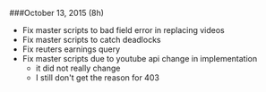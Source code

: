 ###October 13, 2015 (8h)

* Fix master scripts to bad field error in replacing videos
* Fix master scripts to catch deadlocks
* Fix reuters earnings query
* Fix master scripts due to youtube api change in implementation
	- it did not really change
	- I still don't get the reason for 403
